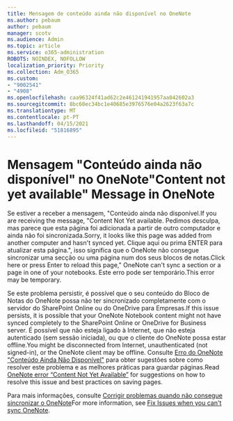 ```yaml
---
title: Mensagem de conteúdo ainda não disponível no OneNote
ms.author: pebaum
author: pebaum
manager: scotv
ms.audience: Admin
ms.topic: article
ms.service: o365-administration
ROBOTS: NOINDEX, NOFOLLOW
localization_priority: Priority
ms.collection: Adm_O365
ms.custom:
- "9002541"
- "4908"
ms.openlocfilehash: caa96324f41ad62c2e461241941957aa042602a3
ms.sourcegitcommit: 8bc60ec34bc1e40685e3976576e04a2623f63a7c
ms.translationtype: MT
ms.contentlocale: pt-PT
ms.lasthandoff: 04/15/2021
ms.locfileid: "51816895"
---
```

# <a name="content-not-yet-available-message-in-onenote"></a><span data-ttu-id="9353d-102">Mensagem "Conteúdo ainda não disponível" no OneNote</span><span class="sxs-lookup"><span data-stu-id="9353d-102">"Content not yet available" Message in OneNote</span></span>

<span data-ttu-id="9353d-103">Se estiver a receber a mensagem, "Conteúdo ainda não disponível.</span><span class="sxs-lookup"><span data-stu-id="9353d-103">If you are receiving the message, "Content Not Yet available.</span></span> <span data-ttu-id="9353d-104">Pedimos desculpa, mas parece que esta página foi adicionada a partir de outro computador e ainda não foi sincronizada.</span><span class="sxs-lookup"><span data-stu-id="9353d-104">Sorry, it looks like this page was added from another computer and hasn't synced yet.</span></span> <span data-ttu-id="9353d-105">Clique aqui ou prima ENTER para atualizar esta página.", isso significa que o OneNote não consegue sincronizar uma secção ou uma página num dos seus blocos de notas.</span><span class="sxs-lookup"><span data-stu-id="9353d-105">Click here or press Enter to reload this page," OneNote can't sync a section or a page in one of your notebooks.</span></span> <span data-ttu-id="9353d-106">Este erro pode ser temporário.</span><span class="sxs-lookup"><span data-stu-id="9353d-106">This error may be temporary.</span></span>

<span data-ttu-id="9353d-107">Se este problema persistir, é possível que o seu conteúdo do Bloco de Notas do OneNote possa não ter sincronizado completamente com o servidor do SharePoint Online ou do OneDrive para Empresas.</span><span class="sxs-lookup"><span data-stu-id="9353d-107">If this issue persists, it is possible that your OneNote Notebook content might not have synced completely to the SharePoint Online or OneDrive for Business server.</span></span> <span data-ttu-id="9353d-108">É possível que não esteja ligado à Internet, que não esteja autenticado (sem sessão iniciada), ou que o cliente do OneNote possa estar offline.</span><span class="sxs-lookup"><span data-stu-id="9353d-108">You might be disconnected from Internet, unauthenticated (not signed-in), or the OneNote client may be offline.</span></span> <span data-ttu-id="9353d-109">Consulte [Erro do OneNote "Conteúdo Ainda Não Disponível"](https://docs.microsoft.com/office/troubleshoot/onenote/onenote-error-content-not-yet-available) para obter sugestões sobre como resolver este problema e as melhores práticas para guardar páginas.</span><span class="sxs-lookup"><span data-stu-id="9353d-109">Read [OneNote error “Content Not Yet Available”](https://docs.microsoft.com/office/troubleshoot/onenote/onenote-error-content-not-yet-available) for suggestions on how to resolve this issue and best practices on saving pages.</span></span>

<span data-ttu-id="9353d-110">Para mais informações, consulte [Corrigir problemas quando não consegue sincronizar o OneNote](https://support.office.com/article/Fix-issues-when-you-can-t-sync-OneNote-299495ef-66d1-448f-90c1-b785a6968d45)</span><span class="sxs-lookup"><span data-stu-id="9353d-110">For more information, see [Fix Issues when you can't sync OneNote](https://support.office.com/article/Fix-issues-when-you-can-t-sync-OneNote-299495ef-66d1-448f-90c1-b785a6968d45).</span></span>

